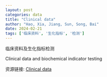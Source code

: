 ```yaml
---
layout: post
categories: data
title: "Clinical data"
author: "Hao, Xia, Jiang, Sun, Song, Bai"
date: 2024-02-21
tags: ['临床资料', '生化指标', '检测']
---
```


临床资料及生化指标检测

Clinical data and biochemical indicator testing

资源链接: [Clinical data](https://doi.org/10.57760/sciencedb.15674)
